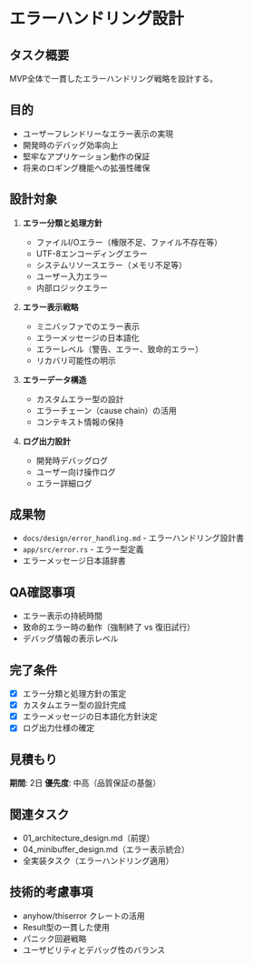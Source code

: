 # エラーハンドリング設計

## タスク概要
MVP全体で一貫したエラーハンドリング戦略を設計する。

## 目的
- ユーザーフレンドリーなエラー表示の実現
- 開発時のデバッグ効率向上
- 堅牢なアプリケーション動作の保証
- 将来のロギング機能への拡張性確保

## 設計対象
1. **エラー分類と処理方針**
   - ファイルI/Oエラー（権限不足、ファイル不存在等）
   - UTF-8エンコーディングエラー
   - システムリソースエラー（メモリ不足等）
   - ユーザー入力エラー
   - 内部ロジックエラー

2. **エラー表示戦略**
   - ミニバッファでのエラー表示
   - エラーメッセージの日本語化
   - エラーレベル（警告、エラー、致命的エラー）
   - リカバリ可能性の明示

3. **エラーデータ構造**
   - カスタムエラー型の設計
   - エラーチェーン（cause chain）の活用
   - コンテキスト情報の保持

4. **ログ出力設計**
   - 開発時デバッグログ
   - ユーザー向け操作ログ
   - エラー詳細ログ

## 成果物
- `docs/design/error_handling.md` - エラーハンドリング設計書
- `app/src/error.rs` - エラー型定義
- エラーメッセージ日本語辞書

## QA確認事項
- エラー表示の持続時間
- 致命的エラー時の動作（強制終了 vs 復旧試行）
- デバッグ情報の表示レベル

## 完了条件
- [x] エラー分類と処理方針の策定
- [x] カスタムエラー型の設計完成
- [x] エラーメッセージの日本語化方針決定
- [x] ログ出力仕様の確定

## 見積もり
**期間**: 2日
**優先度**: 中高（品質保証の基盤）

## 関連タスク
- 01_architecture_design.md（前提）
- 04_minibuffer_design.md（エラー表示統合）
- 全実装タスク（エラーハンドリング適用）

## 技術的考慮事項
- anyhow/thiserror クレートの活用
- Result型の一貫した使用
- パニック回避戦略
- ユーザビリティとデバッグ性のバランス